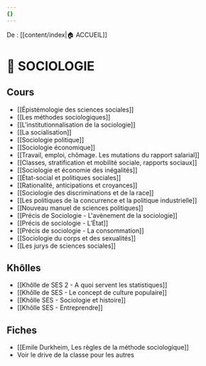 ```yaml
---
{}
---
```

De : [[content/index|🏠 ACCUEIL]]

# 🌆 SOCIOLOGIE

## Cours 

- [[Épistémologie des sciences sociales]]
- [[Les méthodes sociologiques]]
- [[L'institutionnalisation de la sociologie]]
- [[La socialisation]]
- [[Sociologie politique]] 
- [[Sociologie économique]]
- [[Travail, emploi, chômage. Les mutations du rapport salarial]] 
- [[Classes, stratification et mobilité sociale, rapports sociaux]] 
- [[Sociologie et économie des inégalités]] 
- [[État-social et politiques sociales]] 
- [[Rationalité, anticipations et croyances]] 
- [[Sociologie des discriminations et de la race]] 
- [[Les politiques de la concurrence et la politique industrielle]] 
- [[Nouveau manuel de sciences politiques]] 
- [[Précis de Sociologie - L'avènement de la sociologie]] 
- [[Précis de sociologie - L’État]] 
- [[Précis de sociologie - La consommation]] 
- [[Sociologie du corps et des sexualités]] 
- [[Les jurys de sciences sociales]] 

## Khôlles 

-  [[Khôlle de SES 2 - A quoi servent les statistiques]]
- [[Khôlle de SES - Le concept de culture populaire]]
- [[Khôlle SES - Sociologie et histoire]]
- [[Khôlle SES - Entreprendre]] 
## Fiches 

- [[Emile Durkheim, Les règles de la méthode sociologique]]
- Voir le drive de la classe pour les autres 



